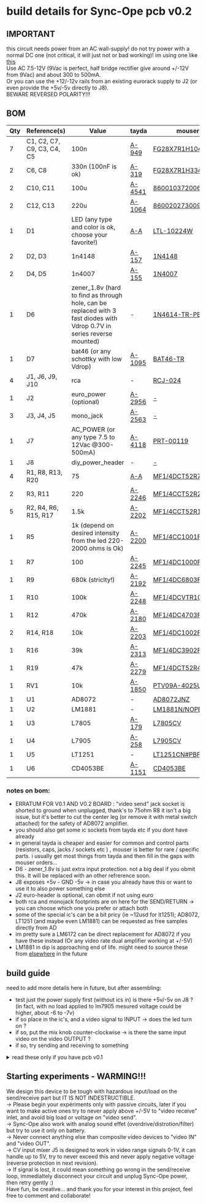 # build details for Sync-Ope pcb v0.2

## IMPORTANT

this circuit needs power from an AC wall-supply! do not try power with a normal DC one (not critical, it will just not or bad working)! im using one like [this](https://www.amazon.de/gp/product/B07CKVBDJV/)  
Use AC 7.5-12V (9Vac is perfect, half bridge rectifier give around +/-12V from 9Vac) and about 300 to 500mA.  
Or you can use the +12/-12v rails from an existing eurorack supply to J2 (or even provide the +5v/-5v directly to J8).  
BEWARE REVERSED POLARITY!!!  

## BOM

Qty | Reference(s) | Value | tayda | mouser
--- | --- | --- | --- | --- 
7 | C1, C2, C7, C9, C3, C4, C5 | 100n | [A-949](https://www.taydaelectronics.com/catalogsearch/result/?q=A-949) | [FG28X7R1H104KNT00](https://www.mouser.com/Search/Refine?Keyword=FG28X7R1H104KNT00) 
2 | C6, C8 | 330n (100nF is ok) | [A-319](https://www.taydaelectronics.com/catalogsearch/result/?q=A-319) | [FG28X7R1H334KRT00](https://www.mouser.com/Search/Refine?Keyword=FG28X7R1H334KRT00) 
2 | C10, C11 | 100u | [A-4541](https://www.taydaelectronics.com/catalogsearch/result/?q=A-4541) | [860010372006](https://www.mouser.com/Search/Refine?Keyword=860010372006) 
2 | C12, C13 | 220u | [A-1064](https://www.taydaelectronics.com/catalogsearch/result/?q=A-1064) | [860020273009](https://www.mouser.com/Search/Refine?Keyword=860020273009) 
1 | D1 | LED (any type and color is ok, choose your favorite!) | [A-A](https://www.taydaelectronics.com/catalogsearch/result/?q=A-A-261) | [LTL-10224W](https://www.mouser.com/Search/Refine?Keyword=LTL-10224W) 
2 | D2, D3 | 1n4148 | [A-157](https://www.taydaelectronics.com/catalogsearch/result/?q=A-157) | [1N4148](https://www.mouser.com/Search/Refine?Keyword=1N4148) 
2 | D4, D5 | 1n4007 | [A-155](https://www.taydaelectronics.com/catalogsearch/result/?q=A-155) | [1N4007](https://www.mouser.com/Search/Refine?Keyword=1N4007) 
1 | D6 | zener_1.8v (hard to find as through hole, can be replaced with 3 fast diodes with Vdrop 0.7V in series reverse mounted) | - | [1N4614-TR-PBFREE](https://www.mouser.com/Search/Refine?Keyword=1N4614-TR-PBFREE) 
1 | D7 | bat46 (or any schottky with low Vdrop) | [A-1095](https://www.taydaelectronics.com/catalogsearch/result/?q=A-1095) | [BAT46-TR](https://www.mouser.com/Search/Refine?Keyword=BAT46-TR) 
4 | J1, J6, J9, J10 | rca | - | [RCJ-024](https://www.mouser.com/Search/Refine?Keyword=RCJ-024) 
1 | J2 | euro_power (optional)| [A-2956](https://www.taydaelectronics.com/catalogsearch/result/?q=A-2956) | [-](https://www.mouser.com/Search/Refine?Keyword=-) 
3 | J3, J4, J5 | mono_jack | [A-2563](https://www.taydaelectronics.com/catalogsearch/result/?q=A-2563) | [-](https://www.mouser.com/Search/Refine?Keyword=-) 
1 | J7 | AC_POWER (or any type 7.5 to 12Vac @300-500mA) | [A-4118](https://www.taydaelectronics.com/catalogsearch/result/?q=A-4118) | [PRT-00119](https://www.mouser.com/Search/Refine?Keyword=PRT-00119) 
1 | J8 | diy_power_header | - | [-](https://www.mouser.com/Search/Refine?Keyword=-) 
4 | R1, R8, R13, R20 | 75 | [A-A](https://www.taydaelectronics.com/catalogsearch/result/?q=A-A-2193) | [MF1/4DCT52R75R0F](https://www.mouser.com/Search/Refine?Keyword=MF1/4DCT52R75R0F) 
2 | R3, R11 | 220 | [A-2246](https://www.taydaelectronics.com/catalogsearch/result/?q=A-2246) | [MF1/4CCT52R2200F](https://www.mouser.com/Search/Refine?Keyword=MF1/4CCT52R2200F) 
5 | R2, R4, R6, R15, R17 | 1.5k | [A-2202](https://www.taydaelectronics.com/catalogsearch/result/?q=A-2202) | [MF1/4CCT52R1501F](https://www.mouser.com/Search/Refine?Keyword=MF1/4CCT52R1501F) 
1 | R5 | 1k (depend on desired intensity from the led 220-2000 ohms is Ok) | [A-2200](https://www.taydaelectronics.com/catalogsearch/result/?q=A-2200) | [MF1/4CC1001F](https://www.mouser.com/Search/Refine?Keyword=MF1/4CC1001F) 
1 | R7 | 100 | [A-2245](https://www.taydaelectronics.com/catalogsearch/result/?q=A-2245) | [MF1/4DC1000F](https://www.mouser.com/Search/Refine?Keyword=MF1/4DC1000F) 
1 | R9 | 680k (striclty!) | [A-2192](https://www.taydaelectronics.com/catalogsearch/result/?q=A-2192) | [MF1/4DC6803F](https://www.mouser.com/Search/Refine?Keyword=MF1/4DC6803F) 
1 | R10 | 100k | [A-2248](https://www.taydaelectronics.com/catalogsearch/result/?q=A-2248) | [MF1/4DCVTR1003F](https://www.mouser.com/Search/Refine?Keyword=MF1/4DCVTR1003F) 
1 | R12 | 470k | [A-2180](https://www.taydaelectronics.com/catalogsearch/result/?q=A-2180) | [MF1/4DC4703F](https://www.mouser.com/Search/Refine?Keyword=MF1/4DC4703F) 
2 | R14, R18 | 10k | [A-2203](https://www.taydaelectronics.com/catalogsearch/result/?q=A-2203) | [MF1/4DC1002F](https://www.mouser.com/Search/Refine?Keyword=MF1/4DC1002F) 
1 | R16 | 39k | [A-2313](https://www.taydaelectronics.com/catalogsearch/result/?q=A-2313) | [MF1/4DC3902F](https://www.mouser.com/Search/Refine?Keyword=MF1/4DC3902F) 
1 | R19 | 47k | [A-2279](https://www.taydaelectronics.com/catalogsearch/result/?q=A-2279) | [MF1/4DCT52R4702F](https://www.mouser.com/Search/Refine?Keyword=MF1/4DCT52R4702F) 
1 | RV1 | 10k | [A-1850](https://www.taydaelectronics.com/catalogsearch/result/?q=A-1850) | [PTV09A-4025U-B103](https://www.mouser.com/Search/Refine?Keyword=PTV09A-4025U-B103) 
1 | U1 | AD8072 | - | [AD8072JNZ](https://www.mouser.com/Search/Refine?Keyword=AD8072JNZ) 
1 | U2 | LM1881 | - | [LM1881N/NOPB](https://www.mouser.com/Search/Refine?Keyword=LM1881N/NOPB) 
1 | U3 | L7805 | [A-179](https://www.taydaelectronics.com/catalogsearch/result/?q=A-179) | [L7805CV](https://www.mouser.com/Search/Refine?Keyword=L7805CV) 
1 | U4 | L7905 | [A-258](https://www.taydaelectronics.com/catalogsearch/result/?q=A-258) | [L7905CV](https://www.mouser.com/Search/Refine?Keyword=L7905CV) 
1 | U5 | LT1251 | - | [LT1251CN#PBF](https://www.mouser.com/Search/Refine?Keyword=LT1251CN#PBF) 
1 | U6 | CD4053BE | [A-1151](https://www.taydaelectronics.com/catalogsearch/result/?q=A-1151) | [CD4053BE](https://www.mouser.com/Search/Refine?Keyword=CD4053BE) 

### notes on bom:

- ERRATUM FOR V0.1 AND V0.2 BOARD : "video send" jack socket is shorted to ground when unplugged, thank's to 75ohm R8 it isn't a big issue, but it's better to cut the center leg (or remove it with metal switch attached) for the safety of AD8072 amplifier.  
- you should also get some ic sockets from tayda etc if you dont have already
- in general tayda is cheaper and easier for common and control parts (resistors, caps, jacks / sockets etc ) , mouser is better for rare / specific parts. i usually get most things from tayda and then fill in the gaps with mouser orders...
- D6 - zener_1.8v is just extra input protection. not a big deal if you obmit this. It will be replaced with an other refrerence soon.
- J8 exposes +5v - GND -5v -> in case you already have this or want to use it to also power something else
- J2 euro-header is optional, can obmit if not using euro
- both rca and monojack footprints are on here for the SEND/RETURN -> you can choose which one you prefer or attach both
- some of the special ic's can be a bit pricy (ie ~12usd for lt1251); AD8072, LT1251 (and maybe even LM1881) can be requested as free samples directly from AD
- im pretty sure a LM6172 can be direct replacement for AD8072 if you have these instead (Or any video rate dual amplifier working at +/-5V)  
- LM1881 in dip is approaching end of life. might need to source these from [elsewhere](https://www.utsource.net/itm/p/11195174.html) in the future

## build guide

need to add more details here in future, but after assembling:

- test just the power supply first (without ics in) is there +5v/-5v on J8 ? (in fact, with no load applied to lm7905 mesured voltage could be higher, about -6 to -7v)  
- if so place in the ic's, and a video signal to INPUT -> does the led turn on ?
- if so, put the mix knob counter-clockwise -> is there the same input video on the video OUTPUT ?
- if so, try sending and receiving to something

<details>
<summary>read these only if you have pcb v0.1</summary>
  
- the power regulators footprint are backwards this revision they need to be placed with the back (metal) facing up
- the rca jacks outer ring for video input and video output is not connected to ground you will need to solder small jumpers from these to a nearby ground pin (eg cap/resistor directly below)
</details>

## Starting experiments - WARMING!!!
  
We design this device to be tough with hazardous input/load on the send/receive part but IT IS NOT INDESTRUCTIBLE.  
-> Please begin your expériments only with passive circuits, later if you want to make active ones try to never apply above +/-5V to "video receive" inlet, and avoid big load or voltage on "video send".  
-> Sync-Ope also work with analog sound effet (overdrive/distrotion/filter) but try to use it only on battery.  
-> Never connect anything else than composite video devices to "video IN" and "video OUT".  
-> CV input mixer J5 is designed to work in video range signals 0-1V, it can handle up to 5V, try to never exceed this and never apply negative voltage (reverse protection in next revision).  
-> If signal is lost, it could mean something go wrong in the send/receive loop, immedialtely disconnect your circuit and unplug Sync-Ope power, then retry gently :)  
Have fun, be creative... and thank you for your interest in this project, feel free to comment and collaborate!
